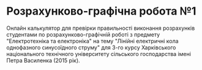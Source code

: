 # Розрахунково-графічна робота №1
  
Онлайн калькулятор для превірки правильності виконання розрахунків студентами по розрахунково-графічній роботі з предмету "Електротехніка та електроніка" на тему "Лінійні електричні кола однофазного синусоїдного струму" для 3-го курсу Харківського національного технічного університету сільського господарства імені Петра Василенка (2015 рік).
